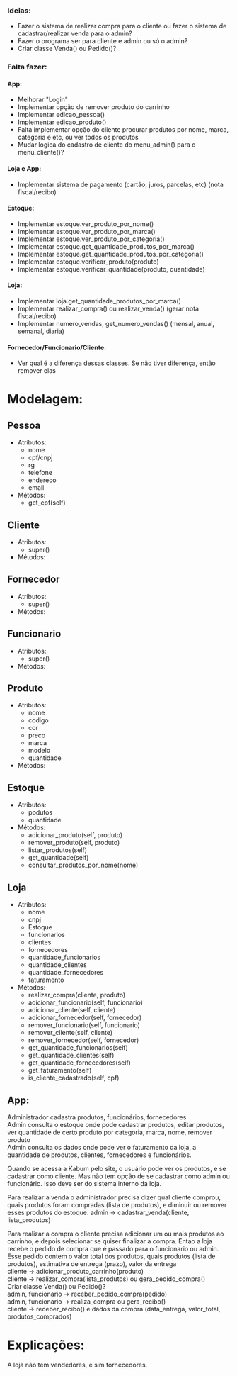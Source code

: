 ### Ideias:
- Fazer o sistema de realizar compra para o cliente ou fazer o sistema de cadastrar/realizar venda para o admin?
- Fazer o programa ser para cliente e admin ou só o admin?
- Criar classe Venda() ou Pedido()?

### Falta fazer:
####  App:
- Melhorar "Login"
- Implementar opção de remover produto do carrinho
- Implementar edicao_pessoa()
- Implementar edicao_produto()
- Falta implementar opção do cliente procurar produtos por nome, marca, categoria e etc, ou ver todos os produtos
- Mudar logica do cadastro de cliente do menu_admin() para o menu_cliente()?
#### Loja e App:
- Implementar sistema de pagamento (cartão, juros, parcelas, etc) (nota fiscal/recibo)
#### Estoque:
- Implementar estoque.ver_produto_por_nome()
- Implementar estoque.ver_produto_por_marca()
- Implementar estoque.ver_produto_por_categoria()
- Implementar estoque.get_quantidade_produtos_por_marca()
- Implementar estoque.get_quantidade_produtos_por_categoria()
- Implementar estoque.verificar_produto(produto)
- Implementar estoque.verificar_quantidade(produto, quantidade)
#### Loja:
- Implementar loja.get_quantidade_produtos_por_marca()
- Implementar realizar_compra() ou realizar_venda() (gerar nota fiscal/recibo)
- Implementar numero_vendas, get_numero_vendas() (mensal, anual, semanal, diaria)
#### Fornecedor/Funcionario/Cliente:
- Ver qual é a diferença dessas classes. Se não tiver diferença, então remover elas

# Modelagem: 
## Pessoa
- Atributos:
    - nome
    - cpf/cnpj
    - rg
    - telefone 
    - endereco
    - email
- Métodos:
    - get_cpf(self)
## Cliente
- Atributos:
    - super()
- Métodos:
## Fornecedor
- Atributos:
    - super()
- Métodos:
## Funcionario
- Atributos:
    - super()
- Métodos:
## Produto
- Atributos:
    - nome
    - codigo
    - cor
    - preco 
    - marca 
    - modelo
    - quantidade
- Métodos:
## Estoque
- Atributos:
    - podutos
    - quantidade
- Métodos:
    - adicionar_produto(self, produto)
    - remover_produto(self, produto)
    - listar_produtos(self)
    - get_quantidade(self)
    - consultar_produtos_por_nome(nome)
## Loja
- Atributos:
    - nome
    - cnpj
    - Estoque 
    - funcionarios
    - clientes
    - fornecedores
    - quantidade_funcionarios
    - quantidade_clientes
    - quantidade_fornecedores
    - faturamento
- Métodos:
    - realizar_compra(cliente, produto)
    - adicionar_funcionario(self, funcionario)
    - adicionar_cliente(self, cliente)
    - adicionar_fornecedor(self, fornecedor)
    - remover_funcionario(self, funcionario)
    - remover_cliente(self, cliente)
    - remover_fornecedor(self, fornecedor)
    - get_quantidade_funcionarios(self)
    - get_quantidade_clientes(self)
    - get_quantidade_fornecedores(self)
    - get_faturamento(self)
    - is_cliente_cadastrado(self, cpf)
## App:
Administrador cadastra produtos, funcionários, fornecedores<br/>
Admin consulta o estoque onde pode cadastrar produtos, editar produtos, ver quantidade de certo produto por categoria, marca, nome, remover produto<br/>
Admin consulta os dados onde pode ver o faturamento da loja, a quantidade de produtos, clientes, fornecedores e funcionários.

Quando se acessa a Kabum pelo site, o usuário pode ver os produtos, e se cadastrar como cliente. Mas não tem opção de se cadastrar como admin ou funcionário. Isso deve ser do sistema interno da loja. 

Para realizar a venda o administrador precisa dizer qual cliente comprou, quais produtos foram compradas (lista de produtos), e diminuir ou remover esses produtos do estoque. 
admin -> cadastrar_venda(cliente, lista_produtos)

Para realizar a compra o cliente precisa adicionar um ou mais produtos ao carrinho, e depois selecionar se quiser finalizar a compra. Entao a loja recebe o pedido de compra que é passado para o funcionario ou admin. Esse pedido contem o valor total dos produtos, quais produtos (lista de produtos), estimativa de entrega (prazo), valor da entrega<br/>
cliente -> adicionar_produto_carrinho(produto)<br/>
cliente -> realizar_compra(lista_produtos) ou gera_pedido_compra()<br/>
Criar classe Venda() ou Pedido()?<br/>
admin, funcionario -> receber_pedido_compra(pedido)<br/>
admin, funcionario -> realiza_compra ou gera_recibo()<br/>
cliente -> receber_recibo() e dados da compra (data_entrega, valor_total, produtos_comprados)

# Explicações:
A loja não tem vendedores, e sim fornecedores.